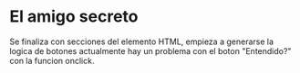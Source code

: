 <h1> El amigo secreto </h1>

Se finaliza con secciones del elemento HTML, empieza a generarse la logica de botones
actualmente hay un problema con el boton "Entendido?" con la funcion onclick.